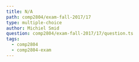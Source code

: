 ```yaml
---
title: N/A
path: comp2804/exam-fall-2017/17
type: multiple-choice
author: Michiel Smid
question: comp2804/exam-fall-2017/17/question.ts
tags:
  - comp2804
  - comp2804-exam
---
```

